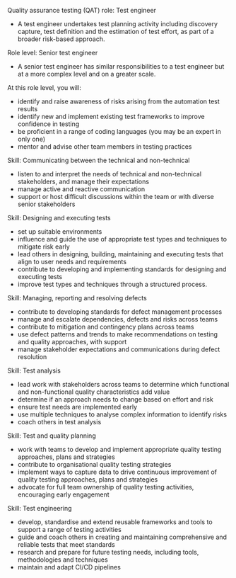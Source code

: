 Quality assurance testing (QAT) role: Test engineer
- A test engineer undertakes test planning activity including discovery capture, test definition and the estimation of test effort, as part of a broader risk-based approach.

Role level: Senior test engineer
- A senior test engineer has similar responsibilities to a test engineer but at a more complex level and on a greater scale.

At this role level, you will:
- identify and raise awareness of risks arising from the automation test results
- identify new and implement existing test frameworks to improve confidence in testing
- be proficient in a range of coding languages (you may be an expert in only one)
- mentor and advise other team members in testing practices

Skill: Communicating between the technical and non-technical
- listen to and interpret the needs of technical and non-technical stakeholders, and manage their expectations
- manage active and reactive communication
- support or host difficult discussions within the team or with diverse senior stakeholders

Skill: Designing and executing tests
- set up suitable environments
- influence and guide the use of appropriate test types and techniques to mitigate risk early
- lead others in designing, building, maintaining and executing tests that align to user needs and requirements
- contribute to developing and implementing standards for designing and executing tests
- improve test types and techniques through a structured process.

Skill: Managing, reporting and resolving defects
- contribute to developing standards for defect management processes
- manage and escalate dependencies, defects and risks across teams
- contribute to mitigation and contingency plans across teams
- use defect patterns and trends to make recommendations on testing and quality approaches, with support
- manage stakeholder expectations and communications during defect resolution

Skill: Test analysis
- lead work with stakeholders across teams to determine which functional and non-functional quality characteristics add value
- determine if an approach needs to change based on effort and risk
- ensure test needs are implemented early
- use multiple techniques to analyse complex information to identify risks
- coach others in test analysis

Skill: Test and quality planning
- work with teams to develop and implement appropriate quality testing approaches, plans and strategies
- contribute to organisational quality testing strategies
- implement ways to capture data to drive continuous improvement of quality testing approaches, plans and strategies
- advocate for full team ownership of quality testing activities, encouraging early engagement

Skill: Test engineering
- develop, standardise and extend reusable frameworks and tools to support a range of testing activities
- guide and coach others in creating and maintaining comprehensive and reliable tests that meet standards
- research and prepare for future testing needs, including tools, methodologies and techniques
- maintain and adapt CI/CD pipelines